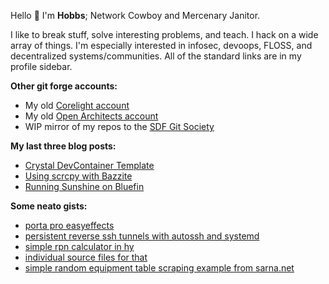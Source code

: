 Hello :wave: I'm **Hobbs**; Network Cowboy and Mercenary Janitor.

I like to break stuff, solve interesting problems, and teach.
I hack on a wide array of things.  I'm especially interested in infosec, devoops, FLOSS, and decentralized systems/communities.  All of the standard links are in my profile sidebar.


**Other git forge accounts:**
- My old [Corelight account](https://github.com/corelight-chris)
- My old [Open Architects account](https://github.com/oa-hobbs)
- WIP mirror of my repos to the [SDF Git Society](https://git.sdf.org/hobbsc/)

**My last three blog posts:**
- [Crystal DevContainer Template](https://ascia.tech/blog/crystal-devcontainer-template/)
- [Using scrcpy with Bazzite](https://ascia.tech/blog/using-scrcpy-with-bazzite/)
- [Running Sunshine on Bluefin](https://ascia.tech/blog/running-sunshine-on-bluefin/)

**Some neato gists:**
- [porta pro easyeffects](https://gist.github.com/cmhobbs/28f7a858017c1b00f290de582c206bd4)
- [persistent reverse ssh tunnels with autossh and systemd](https://gist.github.com/cmhobbs/1014fe9a4faf1fb0a4127274ed6c6f53)
- [simple rpn calculator in hy](https://gist.github.com/cmhobbs/023c8aab9b91078d6a6c8ffff1e8d233)
- [individual source files for that](https://gist.github.com/cmhobbs/c5779696067ae4034f1f3bc0fc7029de)
- [simple random equipment table scraping example from sarna.net](https://gist.github.com/cmhobbs/d5887c4bf3c5144f7d56f3ed187589b5)
